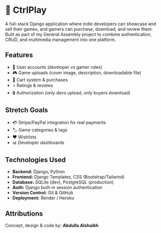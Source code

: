 # 👾 CtrlPlay

A full-stack Django application where indie developers can showcase and sell their games, and gamers can purchase, download, and review them.
Built as part of my General Assembly project to combine authentication, CRUD, and multimedia management into one platform.

## Features

- 👤 User accounts (developer vs gamer roles)
- 🎮 Game uploads (cover image, description, downloadable file)
- 🛒 Cart system & purchases
- ⭐ Ratings & reviews
- 🔒 Authorization (only devs upload, only buyers download) 

## Stretch Goals

- 💳 Stripe/PayPal integration for real payments
- 🏷️ Game categories & tags
- ❤️ Wishlists
- 📊 Developer dashboards

## Technologies Used

- **Backend:** Django, Python
- **Frontend:** Django Templates, CSS (Bootstrap/Tailwind)
- **Database:** SQLite (dev), PostgreSQL (production)
- **Auth:** Django built-in session authentication
- **Version Control:** Git & GitHub
- **Deployment:** Render / Heroku

## Attributions
Concept, design & code by: **Abdulla Alshaikh**
